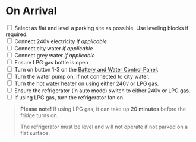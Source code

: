 ﻿<link href="../styles/custom.css" rel="stylesheet" />

# On Arrival

<input type="checkbox" /> Select as flat and level a parking site as possible. Use leveling blocks if
required.<br/>
<input type="checkbox" /> Connect 240v electricity *if applicable*<br/>
<input type="checkbox" /> Connect city water *if applicable*<br/>
<input type="checkbox" /> Connect grey water *if applicable*<br/>
<input type="checkbox" /> Ensure LPG gas bottle is open<br/>
<input type="checkbox" /> Turn on button 1-3 on the [Battery and Water Control Panel](../guides/control-panel.md).<br/>
<input type="checkbox" /> Turn the water pump on, if not connected to city water.<br/>
<input type="checkbox" /> Turn the hot water heater on using either 240v or LPG gas.<br/>
<input type="checkbox" /> Ensure the refrigerator (in auto mode) switch to either 240v or LPG gas.<br/>
<input type="checkbox" /> If using LPG gas, turn the refrigerator fan on.<br/>

> **Please note!** If using LPG gas, it can take up **20 minutes** before the fridge turns on. 
>
> The refrigerator must be level and will not operate if not parked on a flat surface.
